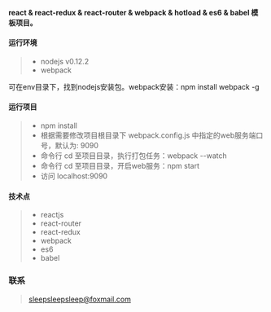 #### react & react-redux & react-router & webpack & hotload & es6 & babel 模板项目。
  
#### 运行环境
>* nodejs v0.12.2
>* webpack 

可在env目录下，找到nodejs安装包。webpack安装：npm install webpack -g

#### 运行项目  
>* npm install
>* 根据需要修改项目根目录下 webpack.config.js 中指定的web服务端口号，默认为: 9090
>* 命令行 cd 至项目目录，执行打包任务：webpack --watch
>* 命令行 cd 至项目目录，开启web服务：npm start
>* 访问 localhost:9090

#### 技术点
>* reactjs
>* react-router
>* react-redux
>* webpack
>* es6
>* babel

### 联系
> sleepsleepsleep@foxmail.com
